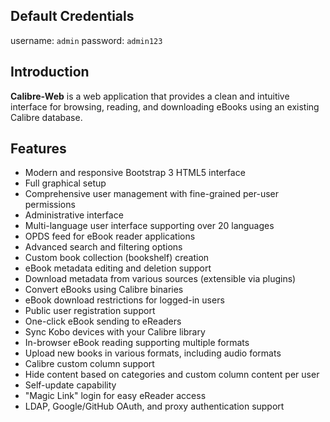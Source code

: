 ## Default Credentials

username: `admin`
password: `admin123`

## Introduction

**Calibre-Web** is a web application that provides a clean and intuitive interface for browsing, reading, and downloading eBooks using an existing Calibre database.

## Features

- Modern and responsive Bootstrap 3 HTML5 interface
- Full graphical setup
- Comprehensive user management with fine-grained per-user permissions
- Administrative interface
- Multi-language user interface supporting over 20 languages
- OPDS feed for eBook reader applications
- Advanced search and filtering options
- Custom book collection (bookshelf) creation
- eBook metadata editing and deletion support
- Download metadata from various sources (extensible via plugins)
- Convert eBooks using Calibre binaries
- eBook download restrictions for logged-in users
- Public user registration support
- One-click eBook sending to eReaders
- Sync Kobo devices with your Calibre library
- In-browser eBook reading supporting multiple formats
- Upload new books in various formats, including audio formats
- Calibre custom column support
- Hide content based on categories and custom column content per user
- Self-update capability
- "Magic Link" login for easy eReader access
- LDAP, Google/GitHub OAuth, and proxy authentication support
